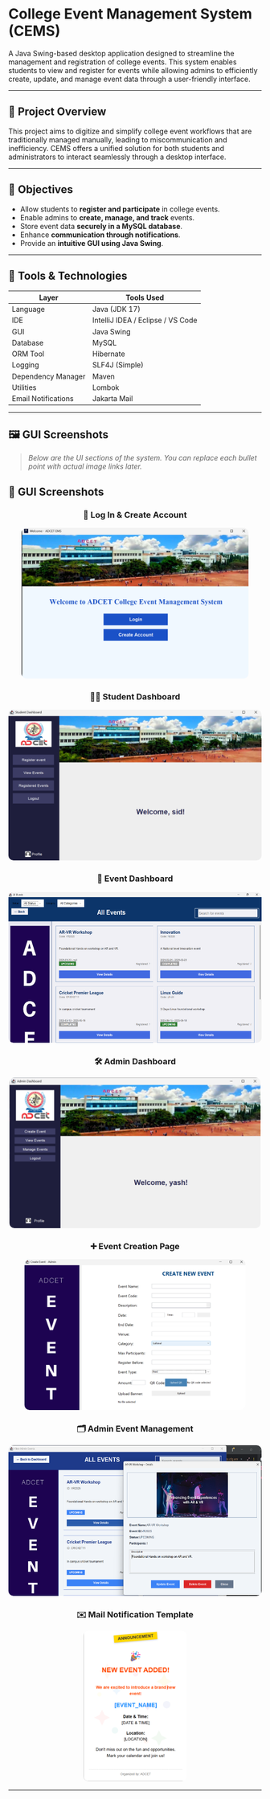 # College Event Management System (CEMS)

A Java Swing-based desktop application designed to streamline the management and registration of college events. This system enables students to view and register for events while allowing admins to efficiently create, update, and manage event data through a user-friendly interface.

---

## 📌 Project Overview

This project aims to digitize and simplify college event workflows that are traditionally managed manually, leading to miscommunication and inefficiency. CEMS offers a unified solution for both students and administrators to interact seamlessly through a desktop interface.

---

## 🎯 Objectives

- Allow students to **register and participate** in college events.
- Enable admins to **create, manage, and track** events.
- Store event data **securely in a MySQL database**.
- Enhance **communication through notifications**.
- Provide an **intuitive GUI using Java Swing**.

---

## 🧰 Tools & Technologies

| Layer               | Tools Used                        |
|---------------------|-----------------------------------|
| Language            | Java (JDK 17)                     |
| IDE                 | IntelliJ IDEA / Eclipse / VS Code |
| GUI                 | Java Swing                        |
| Database            | MySQL                             |
| ORM Tool            | Hibernate                         |
| Logging             | SLF4J (Simple)                    |
| Dependency Manager  | Maven                             |
| Utilities           | Lombok                            |
| Email Notifications | Jakarta Mail                      |

---

## 🖼️ GUI Screenshots

> _Below are the UI sections of the system. You can replace each bullet point with actual image links later._

## 📸 GUI Screenshots
<div align="center">

### 🔐 Log In & Create Account
<img src="screenshots/Screenshot%202025-05-28%20003415.png" alt="Log in page" height="300" style="border-radius: 10px;"/>

### 🧑‍🎓 Student Dashboard
<img src="screenshots/Screenshot%202025-05-28%20003453.png" alt="Student Dashboard" height="300" style="border-radius: 10px;"/>

### 📆 Event Dashboard
<img src="screenshots/Screenshot%202025-05-28%20003542.png" alt="Event Dashboard" height="300" style="border-radius: 10px;"/>

### 🛠️ Admin Dashboard
<img src="screenshots/Screenshot%202025-05-28%20003658.png" alt="Admin Dashboard" height="300" style="border-radius: 10px;"/>

### ➕ Event Creation Page
<img src="screenshots/Screenshot%202025-05-28%20003716.png" alt="Event Creation" height="300" style="border-radius: 10px;"/>

### 🗂 Admin Event Management
<img src="screenshots/Screenshot%202025-05-28%20003831.png" alt="Admin Event Management" height="300" style="border-radius: 10px;"/>

### ✉️ Mail Notification Template
<img src="screenshots/Screenshot%202025-05-28%20010758.png" alt="Notification Template" height="300" style="border-radius: 10px;"/>

</div>

---
